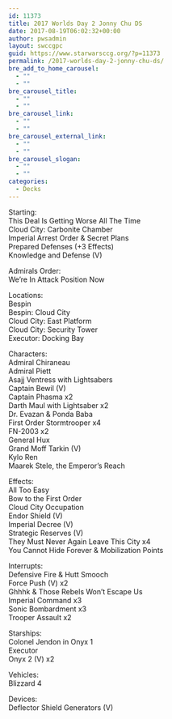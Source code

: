 ```yaml
---
id: 11373
title: 2017 Worlds Day 2 Jonny Chu DS
date: 2017-08-19T06:02:32+00:00
author: pwsadmin
layout: swccgpc
guid: https://www.starwarsccg.org/?p=11373
permalink: /2017-worlds-day-2-jonny-chu-ds/
bre_add_to_home_carousel:
  - ""
  - ""
bre_carousel_title:
  - ""
  - ""
bre_carousel_link:
  - ""
  - ""
bre_carousel_external_link:
  - ""
  - ""
bre_carousel_slogan:
  - ""
  - ""
categories:
  - Decks
---
```

Starting:  
This Deal Is Getting Worse All The Time  
Cloud City: Carbonite Chamber  
Imperial Arrest Order & Secret Plans  
Prepared Defenses (+3 Effects)  
Knowledge and Defense (V)

Admirals Order:  
We&#8217;re In Attack Position Now

Locations:  
Bespin  
Bespin: Cloud City  
Cloud City: East Platform  
Cloud City: Security Tower  
Executor: Docking Bay

Characters:  
Admiral Chiraneau  
Admiral Piett  
Asajj Ventress with Lightsabers  
Captain Bewil (V)  
Captain Phasma x2  
Darth Maul with Lightsaber x2  
Dr. Evazan & Ponda Baba  
First Order Stormtrooper x4  
FN-2003 x2  
General Hux  
Grand Moff Tarkin (V)  
Kylo Ren  
Maarek Stele, the Emperor&#8217;s Reach

Effects:  
All Too Easy  
Bow to the First Order  
Cloud City Occupation  
Endor Shield (V)  
Imperial Decree (V)  
Strategic Reserves (V)  
They Must Never Again Leave This City x4  
You Cannot Hide Forever & Mobilization Points

Interrupts:  
Defensive Fire & Hutt Smooch  
Force Push (V) x2  
Ghhhk & Those Rebels Won&#8217;t Escape Us  
Imperial Command x3  
Sonic Bombardment x3  
Trooper Assault x2

Starships:  
Colonel Jendon in Onyx 1  
Executor  
Onyx 2 (V) x2

Vehicles:  
Blizzard 4

Devices:  
Deflector Shield Generators (V)